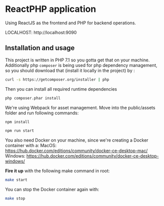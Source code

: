 # ReactPHP application
Using ReactJS as the frontend and PHP for backend operations.

LOCALHOST: http://localhost:9090

## Installation and usage

This project is written in PHP 7.1 so you gotta get that on your machine. Additionally php `composer` is being used for php dependency management, so you should download that (install it locally in the project) by :

```bash
curl -s https://getcomposer.org/installer | php
```

Then you can install all required runtime dependencies

```bash
php composer.phar install
```

We're using Webpack for asset management. Move into the public/assets folder and run following commands:
```bash
npm install

npm run start
```

You also need Docker on your machine, since we're creating a Docker container with a:
MacOS: https://hub.docker.com/editions/community/docker-ce-desktop-mac/ <br>
Windows: https://hub.docker.com/editions/community/docker-ce-desktop-windows/

<b>Fire it up</b> with the following make command in root:
```bash
make start
```

You can stop the Docker container again with:
```bash
make stop
```
